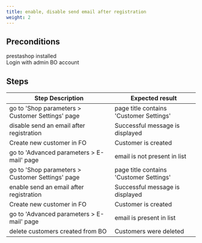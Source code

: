 ```yaml
---
title: enable, disable send email after registration
weight: 2
---
```


## Preconditions

prestashop installed\
Login with admin BO account
## Steps
| Step Description | Expected result |
| ----- | ----- |
| go to 'Shop parameters > Customer Settings' page | page title contains 'Customer Settings' |
| disable send an email after registration | Successful message is displayed |
| Create new customer in FO | Customer is created |
| go to 'Advanced parameters > E-mail' page | email is not present in list |
| go to 'Shop parameters > Customer Settings' page | page title contains 'Customer Settings' |
| enable send an email after registration | Successful message is displayed |
| Create new customer in FO | Customer is created |
| go to 'Advanced parameters > E-mail' page | email is present in list |
| delete customers created from BO | Customers were deleted |
